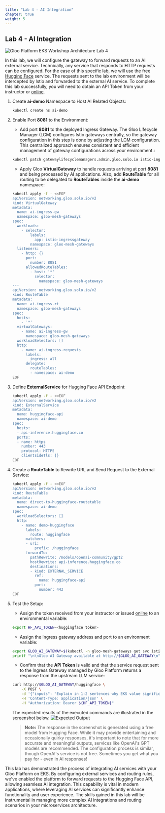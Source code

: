 ```yaml
---
title: "Lab 4 - AI Integration"
chapter: true
weight: 5
---
```


## Lab 4 - AI Integration

![Gloo Platform EKS Workshop Architecture Lab 4](/images/gloo-platform-eks-workshop-lab4.png)

In this lab, we will configure the gateway to forward requests to an AI external service. Technically, any service that responds to HTTP requests can be configured. For the ease of this specific lab, we will use the free [Hugging Face](https://huggingface.co/welcome) service. The requests sent to the lab environment will be intercepted by Istio and forwarded to the external AI service. To complete this lab successfully, you will need to obtain an API Token from your instructor or [online](https://huggingface.co/settings/tokens).

1. Create **ai-demo** Namespace to Host AI Related Objects:

    ```bash
    kubectl create ns ai-demo
    ```

2. Enable Port **8081** to the Environment:

   - Add port **8081** to the deployed Ingress Gateway. The Gloo Lifecycle Manager (LCM) configures Istio gateways centrally, so the gateway configuration in this step is done by adjusting the LCM configuration. This centralized approach ensures consistent and efficient management of gateway configurations across your environment.:

    ```bash
    kubectl patch gatewaylifecyclemanagers.admin.gloo.solo.io istio-ingressgateway -n gloo-mesh --type='json' -p='[{"op": "add", "path": "/spec/installations/0/gatewayRevision", "value": "auto"},{"op": "add", "path": "/spec/installations/0/istioOperatorSpec/components/ingressGateways/0/k8s/service/ports/-", "value": {"name": "http2-8081", "port": 8081, "targetPort": 8081}}]'
    ```

   - Apply Gloo **VirtualGateway** to handle requests arriving at port **8081** and being processed by AI applications. Also, add **RouteTable** for all routing to be delegated to **RouteTables** inside the **ai-demo** namespace:

    ```bash
    kubectl apply -f - <<EOF
    apiVersion: networking.gloo.solo.io/v2
    kind: VirtualGateway
    metadata:
      name: ai-ingress-gw
      namespace: gloo-mesh-gateways
    spec:
      workloads:
        - selector:
            labels:
              app: istio-ingressgateway
            namespace: gloo-mesh-gateways
      listeners: 
        - http: {}
          port:
            number: 8081
          allowedRouteTables:
            - host: '*'
              selector:
                namespace: gloo-mesh-gateways
    ---
    apiVersion: networking.gloo.solo.io/v2
    kind: RouteTable
    metadata:
      name: ai-ingress-rt
      namespace: gloo-mesh-gateways
    spec:
      hosts:
        - '*'
      virtualGateways:
        - name: ai-ingress-gw
          namespace: gloo-mesh-gateways
      workloadSelectors: []
      http:
        - name: ai-ingress-requests
          labels:
            ingress: all
          delegate:
            routeTables:
            - namespace: ai-demo
    EOF
    ```

3. Define **ExternalService** for Hugging Face API Endpoint:

    ```bash
    kubectl apply -f - <<EOF
    apiVersion: networking.gloo.solo.io/v2
    kind: ExternalService
    metadata:
      name: huggingface-api
      namespace: ai-demo
    spec:
      hosts:
      - api-inference.huggingface.co
      ports:
      - name: https
        number: 443
        protocol: HTTPS
        clientsideTls: {}
    EOF
    ```

4. Create a **RouteTable** to Rewrite URL and Send Request to the External Service:

    ```bash
    kubectl apply -f - <<EOF
    apiVersion: networking.gloo.solo.io/v2
    kind: RouteTable
    metadata:
      name: direct-to-huggingface-routetable
      namespace: ai-demo
    spec:
      workloadSelectors: []
      http:
        - name: demo-huggingface
          labels:
            route: huggingface
          matchers:
          - uri:
              prefix: /huggingface
          forwardTo:
            pathRewrite: /models/openai-community/gpt2
            hostRewrite: api-inference.huggingface.co
            destinations:
            - kind: EXTERNAL_SERVICE
              ref:
                name: huggingface-api
              port:
                number: 443
    EOF
    ```

5. Test the Setup:

   - Assign the token received from your instructor or issued [online](https://huggingface.co/settings/tokens) to an environmental variable:

    ```bash
    export HF_API_TOKEN=<huggingface token>
    ```

   - Assign the Ingress gateway address and port to an environment variable:

    ```bash
    export GLOO_AI_GATEWAY=$(kubectl -n gloo-mesh-gateways get svc istio-ingressgateway -o jsonpath='{.status.loadBalancer.ingress[0].*}'):8081
    printf "\n\nGloo AI Gateway available at http://$GLOO_AI_GATEWAY\n"
    ```

   - Confirm that the **API Token** is valid and that the service request sent to the Ingress Gateway managed by Gloo Platform returns a response from the upstream LLM service:

    ```bash
    curl http://$GLOO_AI_GATEWAY/huggingface \
        -X POST \
        -d '{"inputs": "Explain in 1-2 sentences why EKS value significantly increases when Gloo Mesh is added"}' \
        -H 'Content-Type: application/json' \
        -H "Authorization: Bearer ${HF_API_TOKEN}"
    ```
    The expected results of the executed commands are illustrated in the screenshot below.
    ![Expected Output](/images/hugging_face_output.png)
    > **Note:** The response in the screenshot is generated using a free model from Hugging Face. While it may provide entertaining and occasionally quirky responses, it's important to note that for more accurate and meaningful outputs, services like OpenAI's GPT models are recommended. The configuration process is similar, though OpenAI's service is not free. Sometimes you get what you pay for - even in AI responses!


This lab has demonstrated the process of integrating AI services with your Gloo Platform on EKS. By configuring external services and routing rules, we've enabled the platform to forward requests to the Hugging Face API, allowing seamless AI integration. This capability is vital in modern applications, where leveraging AI services can significantly enhance functionality and user experience. The skills gained in this lab will be instrumental in managing more complex AI integrations and routing scenarios in your microservices architecture.
